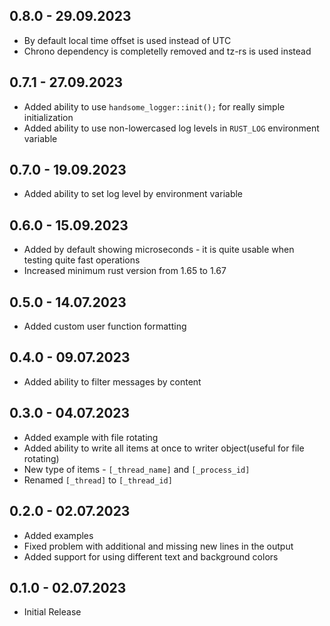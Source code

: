 ## 0.8.0 - 29.09.2023
- By default local time offset is used instead of UTC
- Chrono dependency is completelly removed and tz-rs is used instead

## 0.7.1 - 27.09.2023
- Added ability to use `handsome_logger::init();` for really simple initialization
- Added ability to use non-lowercased log levels in `RUST_LOG` environment variable

## 0.7.0 - 19.09.2023
- Added ability to set log level by environment variable

## 0.6.0 - 15.09.2023
- Added by default showing microseconds - it is quite usable when testing quite fast operations
- Increased minimum rust version from 1.65 to 1.67

## 0.5.0 - 14.07.2023
- Added custom user function formatting

## 0.4.0 - 09.07.2023
- Added ability to filter messages by content

## 0.3.0 - 04.07.2023
- Added example with file rotating
- Added ability to write all items at once to writer object(useful for file rotating)
- New type of items - `[_thread_name]` and `[_process_id]`
- Renamed `[_thread]` to `[_thread_id]`

## 0.2.0 - 02.07.2023
- Added examples
- Fixed problem with additional and missing new lines in the output
- Added support for using different text and background colors

## 0.1.0 - 02.07.2023
 - Initial Release

